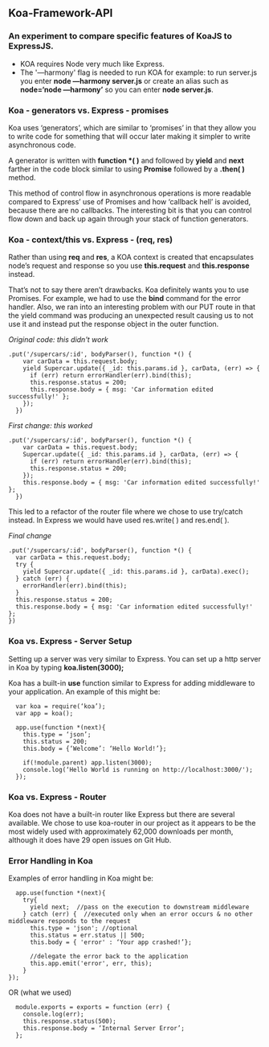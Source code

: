 ## Koa-Framework-API
### An experiment to compare specific features of KoaJS to ExpressJS.

- KOA requires Node very much like Express.
- The '—harmony' flag is needed to run KOA for example: to run server.js you enter <strong>node —harmony server.js</strong> or create an alias such as <strong>node=‘node —harmony’</strong> so you can enter <strong>node server.js</strong>.

### Koa - generators vs. Express - promises

Koa uses ‘generators’, which are similar to ‘promises’ in that they
allow you to write code for something that will occur later making
it simpler to write asynchronous code.

A generator is written with <strong>function *( )</strong> and followed by <strong>yield</strong> and <strong>next</strong> farther in the code block similar to using <strong>Promise</strong> followed by a <strong>.then( )</strong> method.

This method of control flow in asynchronous operations is more readable compared to Express’ use of Promises and how ‘callback hell’ is avoided, because there are no callbacks. The interesting bit is that you can control flow down and back up again through your stack of function generators.

### Koa - context/this vs. Express - (req, res)

Rather than using <strong>req</strong> and <strong>res</strong>, a KOA context is created that encapsulates node’s request and response so you use <strong>this.request</strong> and <strong>this.response</strong> instead.

That’s not to say there aren’t drawbacks. Koa definitely wants you to use Promises. For example, we had to use the <strong>bind</strong> command for the error handler. Also, we ran into an interesting problem with our PUT route in that the yield command was producing an unexpected result causing us to not use it and instead put the response object in the outer function.

<i>Original code: this didn't work</i>
```
.put('/supercars/:id', bodyParser(), function *() {
    var carData = this.request.body;
    yield Supercar.update({ _id: this.params.id }, carData, (err) => {
      if (err) return errorHandler(err).bind(this);
      this.response.status = 200;
      this.response.body = { msg: 'Car information edited successfully!' };
    });
  })
```
<i>First change: this worked</i>
```
.put('/supercars/:id', bodyParser(), function *() {
    var carData = this.request.body;
    Supercar.update({ _id: this.params.id }, carData, (err) => {
      if (err) return errorHandler(err).bind(this);
      this.response.status = 200;
    });
    this.response.body = { msg: 'Car information edited successfully!' };
  })
  ```
  This led to a refactor of the router file where we chose to use try/catch instead. In Express we would have used res.write( ) and res.end( ).

  <i>Final change</i>
  ```
  .put('/supercars/:id', bodyParser(), function *() {
    var carData = this.request.body;
    try {
      yield Supercar.update({ _id: this.params.id }, carData).exec();
    } catch (err) {
      errorHandler(err).bind(this);
    }
    this.response.status = 200;
    this.response.body = { msg: 'Car information edited successfully!' };
  })
  ```
### Koa vs. Express - Server Setup

Setting up a server was very similar to Express. You can set up a http server in Koa by typing <strong>koa.listen(3000);</strong>

Koa has a built-in <strong>use</strong> function similar to Express for adding middleware to your application. An example of this might be:
```
  var koa = require(‘koa’);
  var app = koa();

  app.use(function *(next){
    this.type = ‘json’;
    this.status = 200;
    this.body = {‘Welcome’: ‘Hello World!’};

    if(!module.parent) app.listen(3000);
    console.log(‘Hello World is running on http://localhost:3000/');
  });
```
### Koa vs. Express - Router

Koa does not have a built-in router like Express but there are several available. We chose to use koa-router in our project as it appears to be the most widely used with approximately 62,000 downloads per month, although it does have 29 open issues on Git Hub.

### Error Handling in Koa

Examples of error handling in Koa might be:
```
  app.use(function *(next){
    try{
      yield next;  //pass on the execution to downstream middleware
    } catch (err) {  //executed only when an error occurs & no other middleware responds to the request
      this.type = 'json'; //optional
      this.status = err.status || 500;
      this.body = { 'error' : ‘Your app crashed!’};

      //delegate the error back to the application
      this.app.emit('error', err, this);
    }
});
```
OR (what we used)
```
  module.exports = exports = function (err) {
    console.log(err);
    this.response.status(500);
    this.response.body = ‘Internal Server Error’;
  };
  ```
